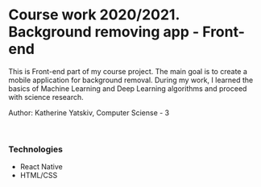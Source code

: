 ﻿# Course work 2020/2021. Background removing app - Front-end
<p> This is Front-end part of my course project. The main goal is to create a mobile application for background removal. During my work, I learned the basics of Machine Learning and Deep Learning algorithms and proceed with science research. </p>
<p> Author: Katherine Yatskiv, Computer Sciense - 3 </p>
</br>
<p> <h3> Technologies </h3>
<ul>
<li> React Native </li>
<li> HTML/CSS </li>
</ul>
</p>
